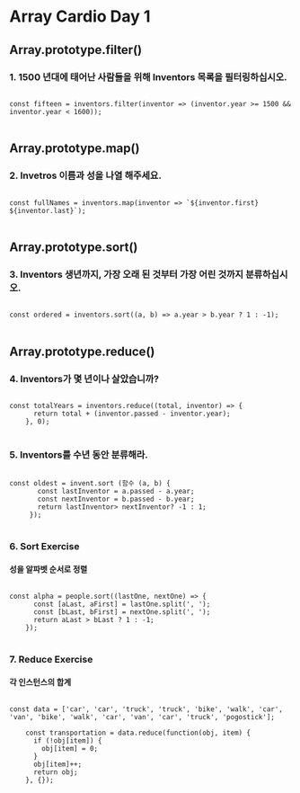 # Array Cardio Day 1

## Array.prototype.filter()
### 1. 1500 년대에 태어난 사람들을 위해 Inventors 목록을 필터링하십시오.
<pre>
<code>
const fifteen = inventors.filter(inventor => (inventor.year >= 1500 && inventor.year < 1600));
</code>
</pre>

## Array.prototype.map()
### 2. Invetros 이름과 성을 나열 해주세요.
<pre>
<code>
const fullNames = inventors.map(inventor => `${inventor.first} ${inventor.last}`);
</code>
</pre>

## Array.prototype.sort()
### 3. Inventors 생년까지, 가장 오래 된 것부터 가장 어린 것까지 분류하십시오.
<pre>
<code>
const ordered = inventors.sort((a, b) => a.year > b.year ? 1 : -1);
</code>
</pre>

## Array.prototype.reduce()
### 4. Inventors가 몇 년이나 살았습니까?
<pre>
<code>
const totalYears = inventors.reduce((total, inventor) => {
      return total + (inventor.passed - inventor.year);
    }, 0);
</code>
</pre>

### 5. Inventors를 수년 동안 분류해라.
<pre>
<code>
const oldest = invent.sort (함수 (a, b) {
       const lastInventor = a.passed - a.year;
       const nextInventor = b.passed - b.year;
       return lastInventor> nextInventor? -1 : 1;
     });
</code>
</pre>

### 6. Sort Exercise
#### 성을 알파벳 순서로 정렬
<pre>
<code>
const alpha = people.sort((lastOne, nextOne) => {
      const [aLast, aFirst] = lastOne.split(', ');
      const [bLast, bFirst] = nextOne.split(', ');
      return aLast > bLast ? 1 : -1;
    });
</code>
</pre>

### 7. Reduce Exercise
#### 각 인스턴스의 합계
<pre>
<code>
const data = ['car', 'car', 'truck', 'truck', 'bike', 'walk', 'car', 'van', 'bike', 'walk', 'car', 'van', 'car', 'truck', 'pogostick'];

    const transportation = data.reduce(function(obj, item) {
      if (!obj[item]) {
        obj[item] = 0;
      }
      obj[item]++;
      return obj;
    }, {});
</pre>